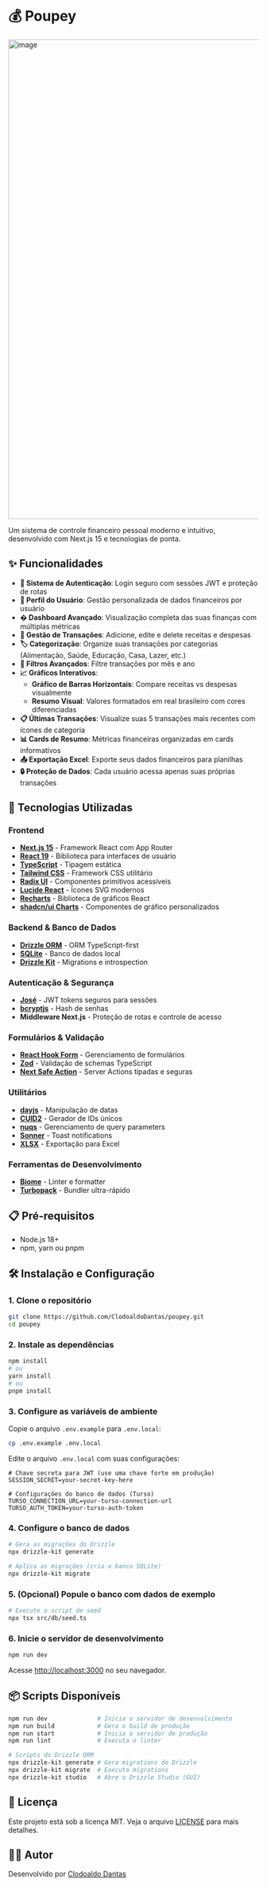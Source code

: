 # 💰 Poupey

<img width="1920" height="963" alt="image" src="https://github.com/user-attachments/assets/3f588f3d-d359-4fb4-a4ee-6debc591c74d" />

Um sistema de controle financeiro pessoal moderno e intuitivo, desenvolvido com Next.js 15 e tecnologias de ponta.

## ✨ Funcionalidades

- **🔐 Sistema de Autenticação**: Login seguro com sessões JWT e proteção de rotas
- **👤 Perfil do Usuário**: Gestão personalizada de dados financeiros por usuário
- **� Dashboard Avançado**: Visualização completa das suas finanças com múltiplas métricas
- **💸 Gestão de Transações**: Adicione, edite e delete receitas e despesas
- **🏷️ Categorização**: Organize suas transações por categorias (Alimentação, Saúde, Educação, Casa, Lazer, etc.)
- **📅 Filtros Avançados**: Filtre transações por mês e ano
- **📈 Gráficos Interativos**: 
  - **Gráfico de Barras Horizontais**: Compare receitas vs despesas visualmente
  - **Resumo Visual**: Valores formatados em real brasileiro com cores diferenciadas
- **📋 Últimas Transações**: Visualize suas 5 transações mais recentes com ícones de categoria
- **📊 Cards de Resumo**: Métricas financeiras organizadas em cards informativos
- **📤 Exportação Excel**: Exporte seus dados financeiros para planilhas
- **🔒 Proteção de Dados**: Cada usuário acessa apenas suas próprias transações

## 🚀 Tecnologias Utilizadas

### Frontend
- **[Next.js 15](https://nextjs.org/)** - Framework React com App Router
- **[React 19](https://react.dev/)** - Biblioteca para interfaces de usuário
- **[TypeScript](https://www.typescriptlang.org/)** - Tipagem estática
- **[Tailwind CSS](https://tailwindcss.com/)** - Framework CSS utilitário
- **[Radix UI](https://www.radix-ui.com/)** - Componentes primitivos acessíveis
- **[Lucide React](https://lucide.dev/)** - Ícones SVG modernos
- **[Recharts](https://recharts.org/)** - Biblioteca de gráficos React
- **[shadcn/ui Charts](https://ui.shadcn.com/charts)** - Componentes de gráfico personalizados

### Backend & Banco de Dados
- **[Drizzle ORM](https://orm.drizzle.team/)** - ORM TypeScript-first
- **[SQLite](https://www.sqlite.org/)** - Banco de dados local
- **[Drizzle Kit](https://orm.drizzle.team/kit-docs/overview)** - Migrations e introspection

### Autenticação & Segurança
- **[José](https://github.com/panva/jose)** - JWT tokens seguros para sessões
- **[bcryptjs](https://github.com/dcodeIO/bcrypt.js)** - Hash de senhas
- **Middleware Next.js** - Proteção de rotas e controle de acesso

### Formulários & Validação
- **[React Hook Form](https://react-hook-form.com/)** - Gerenciamento de formulários
- **[Zod](https://zod.dev/)** - Validação de schemas TypeScript
- **[Next Safe Action](https://next-safe-action.dev/)** - Server Actions tipadas e seguras

### Utilitários
- **[dayjs](https://day.js.org/)** - Manipulação de datas
- **[CUID2](https://github.com/paralleldrive/cuid2)** - Gerador de IDs únicos
- **[nuqs](https://nuqs.47ng.com/)** - Gerenciamento de query parameters
- **[Sonner](https://sonner.emilkowal.ski/)** - Toast notifications
- **[XLSX](https://sheetjs.com/)** - Exportação para Excel

### Ferramentas de Desenvolvimento
- **[Biome](https://biomejs.dev/)** - Linter e formatter
- **[Turbopack](https://turbo.build/pack)** - Bundler ultra-rápido

## 📋 Pré-requisitos

- Node.js 18+ 
- npm, yarn ou pnpm

## 🛠️ Instalação e Configuração

### 1. Clone o repositório
```bash
git clone https://github.com/ClodoaldoDantas/poupey.git
cd poupey
```

### 2. Instale as dependências
```bash
npm install
# ou
yarn install
# ou
pnpm install
```

### 3. Configure as variáveis de ambiente
Copie o arquivo `.env.example` para `.env.local`:

```bash
cp .env.example .env.local
```

Edite o arquivo `.env.local` com suas configurações:

```env
# Chave secreta para JWT (use uma chave forte em produção)
SESSION_SECRET=your-secret-key-here

# Configurações do banco de dados (Turso)
TURSO_CONNECTION_URL=your-turso-connection-url
TURSO_AUTH_TOKEN=your-turso-auth-token
```

### 4. Configure o banco de dados
```bash
# Gera as migrações do Drizzle
npx drizzle-kit generate

# Aplica as migrações (cria o banco SQLite)
npx drizzle-kit migrate
```

### 5. (Opcional) Popule o banco com dados de exemplo
```bash
# Execute o script de seed
npx tsx src/db/seed.ts
```

### 6. Inicie o servidor de desenvolvimento
```bash
npm run dev
```

Acesse [http://localhost:3000](http://localhost:3000) no seu navegador.

## 📦 Scripts Disponíveis

```bash
npm run dev              # Inicia o servidor de desenvolvimento
npm run build            # Gera o build de produção
npm run start            # Inicia o servidor de produção
npm run lint             # Executa o linter

# Scripts do Drizzle ORM
npx drizzle-kit generate # Gera migrations do Drizzle
npx drizzle-kit migrate  # Executa migrations
npx drizzle-kit studio   # Abre o Drizzle Studio (GUI)
```

## 📝 Licença

Este projeto está sob a licença MIT. Veja o arquivo [LICENSE](LICENSE) para mais detalhes.

## 👨‍💻 Autor

Desenvolvido por [Clodoaldo Dantas](https://github.com/ClodoaldoDantas)
